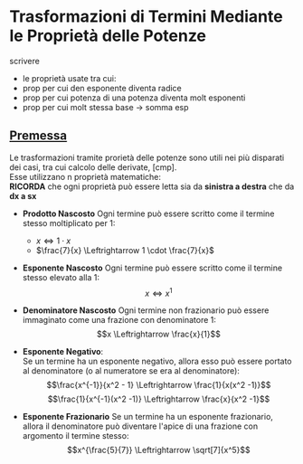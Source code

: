 # Trasformazioni di Termini Mediante le Proprietà delle Potenze

scrivere
- le proprietà usate tra cui:
 - prop per cui den esponente diventa radice
 - prop per cui potenza di una potenza diventa molt esponenti
 - prop per cui molt stessa base -> somma esp

## <u>Premessa</u>
Le trasformazioni tramite prorietà delle potenze sono utili nei più disparati dei casi, tra cui calcolo delle derivate, [cmp].    
Esse utilizzano n proprietà matematiche:  
**RICORDA** che ogni proprietà può essere letta sia da **sinistra a destra** che da **dx a sx**
- **Prodotto Nascosto**
    Ogni termine può essere scritto come il termine stesso moltiplicato per 1:  
    - $x \Leftrightarrow  1 \cdot x$
    - $\frac{7}{x} \Leftrightarrow 1 \cdot \frac{7}{x}$
- **Esponente Nascosto**
    Ogni termine può essere scritto come il termine stesso elevato alla 1:  
    $$x \Leftrightarrow x^1$$
- **Denominatore Nascosto**
    Ogni termine non frazionario può essere immaginato come una frazione con denominatore 1:  
    $$x \Leftrightarrow \frac{x}{1}$$
- **Esponente Negativo**:  
    Se un termine ha un esponente negativo, allora esso può essere portato al denominatore (o al numeratore se era al denominatore):
    $$\frac{x^{-1}}{x^2 - 1} \Leftrightarrow \frac{1}{x(x^2 -1)}$$
    $$\frac{1}{x^{-1}(x^2 -1)} \Leftrightarrow \frac{x}{x^2 -1}$$  

- **Esponente Frazionario**
Se un termine ha un esponente frazionario, allora il denominatore può diventare l'apice di una frazione con argomento il termine stesso:
    $$x^{\frac{5}{7}} \Leftrightarrow \sqrt[7]{x^5}$$
 